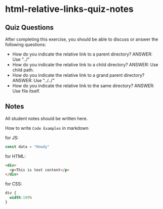 # html-relative-links-quiz-notes

## Quiz Questions

After completing this exercise, you should be able to discuss or answer the following questions:

- How do you indicate the relative link to a parent directory?
ANSWER: Use "../"
- How do you indicate the relative link to a child directory?
ANSWER: Use child path.
- How do you indicate the relative link to a grand parent directory?
ANSWER: Use "../../"
- How do you indicate the relative link to the same directory?
ANSWER: Use file itself.

## Notes

All student notes should be written here.


How to write `Code Examples` in markdown

for JS:
```javascript
const data = "Howdy"
```

for HTML:
```html
<div>
  <p>This is text content</p>
</div>
```

for CSS:
```css
div {
  width:100%
}
```

